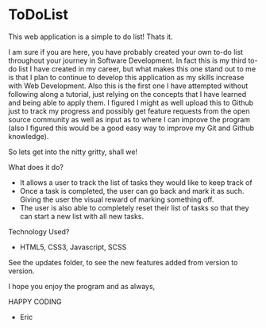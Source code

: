# ToDoList

This web application is a simple to do list! Thats it.

I am sure if you are here, you have probably created your own to-do list throughout your journey in Software Development.
In fact this is my third to-do list I have created in my career, but what makes this one stand out to me is that I plan to
continue to develop this application as my skills increase with Web Development. Also this is the first one I have attempted
without following along a tutorial, just relying on the concepts that I have learned and being able to apply them. I figured
I might as well upload this to Github just to track my progress and possibly get feature requests from the open source community
as well as input as to where I can improve the program (also I figured this would be a good easy way to improve my Git and 
Github knowledge).

So lets get into the nitty gritty, shall we!

What does it do?

- It allows a user to track the list of tasks they would like to keep track of
- Once a task is completed, the user can go back and mark it as such. Giving the user the visual reward of marking something off.
- The user is also able to completely reset their list of tasks so that they can start a new list with all new tasks.

Technology Used?

- HTML5, CSS3, Javascript, SCSS

See the updates folder, to see the new features added from version to version.

I hope you enjoy the program and as always,

HAPPY CODING

- Eric

